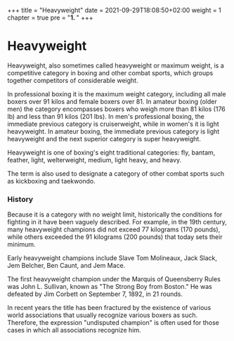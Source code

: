 +++
title = "Heavyweight"
date = 2021-09-29T18:08:50+02:00
weight = 1
chapter = true
pre = "<b>1. </b>"
+++

# Heavyweight

Heavyweight, also sometimes called heavyweight or maximum weight, is a competitive category in boxing and other combat sports, which groups together competitors of considerable weight.

In professional boxing it is the maximum weight category, including all male boxers over 91 kilos and female boxers over 81. In amateur boxing (older men) the category encompasses boxers who weigh more than 81 kilos (176 lb) and less than 91 kilos (201 lbs). In men's professional boxing, the immediate previous category is cruiserweight, while in women's it is light heavyweight. In amateur boxing, the immediate previous category is light heavyweight and the next superior category is super heavyweight.

Heavyweight is one of boxing's eight traditional categories: fly, bantam, feather, light, welterweight, medium, light heavy, and heavy.

The term is also used to designate a category of other combat sports such as kickboxing and taekwondo.

### History

Because it is a category with no weight limit, historically the conditions for fighting in it have been vaguely described. For example, in the 19th century, many heavyweight champions did not exceed 77 kilograms (170 pounds), while others exceeded the 91 kilograms (200 pounds) that today sets their minimum.

Early heavyweight champions include Slave Tom Molineaux, Jack Slack, Jem Belcher, Ben Caunt, and Jem Mace.

The first heavyweight champion under the Marquis of Queensberry Rules was John L. Sullivan, known as "The Strong Boy from Boston." He was defeated by Jim Corbett on September 7, 1892, in 21 rounds.

In recent years the title has been fractured by the existence of various world associations that usually recognize various boxers as such. Therefore, the expression "undisputed champion" is often used for those cases in which all associations recognize him.

